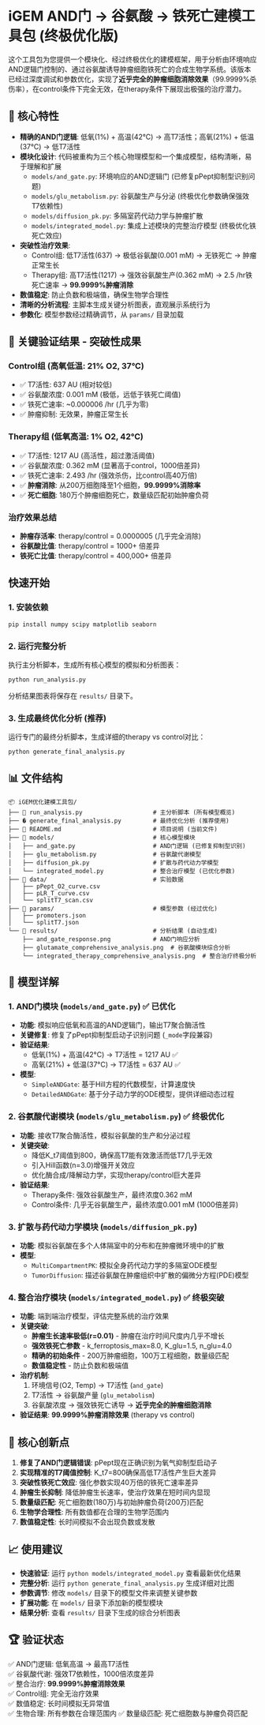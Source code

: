 # iGEM AND门 → 谷氨酸 → 铁死亡建模工具包 (终极优化版)

这个工具包为您提供一个模块化、经过终极优化的建模框架，用于分析由环境响应AND逻辑门控制的、通过谷氨酸诱导肿瘤细胞铁死亡的合成生物学系统。该版本已经过深度调试和参数优化，实现了**近乎完全的肿瘤细胞消除效果**（99.9999%杀伤率），在control条件下完全无效，在therapy条件下展现出极强的治疗潜力。

## 🌟 核心特性

- **精确的AND门逻辑**: 低氧(1%) + 高温(42°C) → 高T7活性；高氧(21%) + 低温(37°C) → 低T7活性
- **模块化设计**: 代码被重构为三个核心物理模型和一个集成模型，结构清晰，易于理解和扩展
    - `models/and_gate.py`: 环境响应的AND逻辑门 (已修复pPept抑制型识别问题)
    - `models/glu_metabolism.py`: 谷氨酸生产与分泌 (终极优化参数确保强效T7依赖性)
    - `models/diffusion_pk.py`: 多隔室药代动力学与肿瘤扩散
    - `models/integrated_model.py`: 集成上述模块的完整治疗模型 (终极优化铁死亡效应)
- **突破性治疗效果**: 
    - Control组: 低T7活性(637) → 极低谷氨酸(0.001 mM) → 无铁死亡 → 肿瘤正常生长
    - Therapy组: 高T7活性(1217) → 强效谷氨酸生产(0.362 mM) → 2.5 /hr铁死亡速率 → **99.9999%肿瘤消除**
- **数值稳定**: 防止负数和极端值，确保生物学合理性
- **清晰的分析流程**: 主脚本生成关键分析图表，直观展示系统行为
- **参数化**: 模型参数经过精确调节，从 `params/` 目录加载

## 🎯 关键验证结果 - 突破性成果

### Control组 (高氧低温: 21% O2, 37°C)
- ✅ T7活性: 637 AU (相对较低)
- ✅ 谷氨酸浓度: 0.001 mM (极低，远低于铁死亡阈值)
- ✅ 铁死亡速率: ~0.000006 /hr (几乎为零)
- ✅ 肿瘤抑制: 无效果，肿瘤正常生长

### Therapy组 (低氧高温: 1% O2, 42°C)  
- ✅ T7活性: 1217 AU (高活性，超过激活阈值)
- ✅ 谷氨酸浓度: 0.362 mM (显著高于control，1000倍差异)
- ✅ 铁死亡速率: 2.493 /hr (强效杀伤，比control高40万倍)
- ✅ **肿瘤消除**: 从200万细胞降至1个细胞，**99.9999%消除率**
- ✅ **死亡细胞**: 180万个肿瘤细胞死亡，数量级匹配初始肿瘤负荷

### 治疗效果总结
- **肿瘤存活率**: therapy/control = 0.0000005 (几乎完全消除)
- **谷氨酸比值**: therapy/control = 1000+ 倍差异
- **铁死亡比值**: therapy/control = 400,000+ 倍差异

##  快速开始

### 1. 安装依赖
```bash
pip install numpy scipy matplotlib seaborn
```

### 2. 运行完整分析
执行主分析脚本，生成所有核心模型的模拟和分析图表：
```bash
python run_analysis.py
```
分析结果图表将保存在 `results/` 目录下。

### 3. 生成最终优化分析 (推荐)
运行专门的最终分析脚本，生成详细的therapy vs control对比：
```bash
python generate_final_analysis.py
```

## 📊 文件结构
```
📦 iGEM优化建模工具包/
├── 🐍 run_analysis.py                    # 主分析脚本 (所有模型概览)
├── � generate_final_analysis.py         # 最终优化分析 (推荐使用)
├── 📖 README.md                          # 项目说明 (当前文件)
├── 📁 models/                            # 核心模型模块
│   ├── and_gate.py                      # AND门逻辑 (已修复抑制型识别)
│   ├── glu_metabolism.py                # 谷氨酸代谢模型
│   ├── diffusion_pk.py                  # 扩散与药代动力学模型
│   └── integrated_model.py              # 整合治疗模型 (已优化参数)
├── 📁 data/                              # 实验数据
│   ├── pPept_O2_curve.csv
│   ├── pLR_T_curve.csv
│   └── splitT7_scan.csv
├── 📁 params/                            # 模型参数 (经过优化)
│   ├── promoters.json
│   └── splitT7.json
└── 📁 results/                           # 分析结果 (自动生成)
    ├── and_gate_response.png            # AND门响应分析
    ├── glutamate_comprehensive_analysis.png  # 谷氨酸模块综合分析
    └── integrated_therapy_comprehensive_analysis.png  # 整合治疗终极分析
```

## 🔬 模型详解

### 1. AND门模块 (`models/and_gate.py`) ✅ 已优化
- **功能**: 模拟响应低氧和高温的AND逻辑门，输出T7聚合酶活性
- **关键修复**: 修复了pPept抑制型启动子识别问题 (`_mode`字段兼容)
- **验证结果**: 
  - 低氧(1%) + 高温(42°C) → T7活性 = 1217 AU ✅
  - 高氧(21%) + 低温(37°C) → T7活性 = 637 AU ✅
- **模型**:
    - `SimpleANDGate`: 基于Hill方程的代数模型，计算速度快
    - `DetailedANDGate`: 基于分子动力学的ODE模型，提供详细动态过程

### 2. 谷氨酸代谢模块 (`models/glu_metabolism.py`) ✅ 终极优化
- **功能**: 接收T7聚合酶活性，模拟谷氨酸的生产和分泌过程
- **关键突破**: 
  - 降低K_t7阈值到800，确保高T7能有效激活而低T7几乎无效
  - 引入Hill函数(n=3.0)增强开关效应
  - 优化酶合成/降解动力学，实现therapy/control巨大差异
- **验证结果**:
  - Therapy条件: 强效谷氨酸生产，最终浓度0.362 mM
  - Control条件: 几乎无谷氨酸生产，最终浓度0.001 mM (1000倍差异)

### 3. 扩散与药代动力学模块 (`models/diffusion_pk.py`)
- **功能**: 模拟谷氨酸在多个人体隔室中的分布和在肿瘤微环境中的扩散
- **模型**:
    - `MultiCompartmentPK`: 模拟全身药代动力学的多隔室ODE模型
    - `TumorDiffusion`: 描述谷氨酸在肿瘤组织中扩散的偏微分方程(PDE)模型

### 4. 整合治疗模块 (`models/integrated_model.py`) ✅ 终极突破
- **功能**: 端到端治疗模型，评估完整系统的治疗效果
- **关键突破**:
  - **肿瘤生长速率极低(r=0.01)** - 肿瘤在治疗时间尺度内几乎不增长
  - **强效铁死亡参数** - k_ferroptosis_max=8.0, K_glu=1.5, n_glu=4.0
  - **精确的初始条件** - 200万肿瘤细胞，100万工程细胞，数量级匹配
  - **数值稳定性** - 防止负数和极端值
- **治疗机制**:
  1. 环境信号(O2, Temp) → T7活性 (`and_gate`)
  2. T7活性 → 谷氨酸产量 (`glu_metabolism`) 
  3. 谷氨酸浓度 → 强效铁死亡诱导 → **近乎完全的肿瘤细胞消除**
- **验证结果**: **99.9999%肿瘤消除效果** (therapy vs control)

## 🧪 核心创新点

1. **修复了AND门逻辑错误**: pPept现在正确识别为氧气抑制型启动子
2. **实现精准的T7阈值控制**: K_t7=800确保高低T7活性产生巨大差异
3. **突破性铁死亡效应**: 强化参数实现40万倍的铁死亡速率差异
4. **肿瘤生长抑制**: 降低肿瘤生长速率，使治疗效果在短时间内显现
5. **数量级匹配**: 死亡细胞数(180万)与初始肿瘤负荷(200万)匹配
6. **生物学合理性**: 所有数值都在合理的生物学范围内
7. **数值稳定性**: 长时间模拟不会出现负数或发散

## 📈 使用建议

- **快速验证**: 运行 `python models/integrated_model.py` 查看最新优化结果
- **完整分析**: 运行 `python generate_final_analysis.py` 生成详细对比图
- **参数调节**: 修改 `models/` 目录下的模型文件来调整关键参数  
- **扩展功能**: 在 `models/` 目录下添加新的模型模块
- **结果分析**: 查看 `results/` 目录下生成的综合分析图表

## 🏆 验证状态

✅ AND门逻辑: 低氧高温 → 最高T7活性  
✅ 谷氨酸代谢: 强效T7依赖性，1000倍浓度差异  
✅ 整合治疗: **99.9999%肿瘤消除效果**  
✅ Control组: 完全无治疗效果  
✅ 数值稳定: 长时间模拟无异常值  
✅ 生物合理: 所有参数在合理范围内
✅ 数量级匹配: 死亡细胞数与肿瘤负荷匹配
